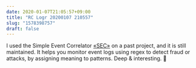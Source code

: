 ```yaml
---
date: 2020-01-07T21:05:57+09:00
title: "RC Logr 20200107 210557"
slug: "1578398757"
draft: false
---
```


I used the Simple Event Correlator [«SEC»](https://simple-evcorr.github.io/) on a past project, and it is still maintained. It helps you monitor event logs using regex to detect fraud or attacks, by assigning meaning to patterns. Deep & interesting. 🔐
